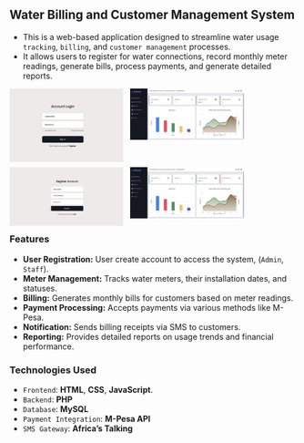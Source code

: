 ## Water Billing and Customer Management System

- This is a web-based application designed to streamline water usage `tracking`, `billing`, and `customer management` processes. 
- It allows users to register for water connections, record monthly meter readings, generate bills, process payments, and generate detailed reports.


<img src="img/login.png" alt="Login form" width="200px" style="float: left">&nbsp;&nbsp;
<img src="img/dashboard.png" alt="Dashboard" width="200px" style="float: rigt">

&nbsp;&nbsp;

<img src="img/register.png" alt="Dashboard" width="200px" style="float: left">&nbsp;&nbsp;
<img src="img/dashboard.png" alt="Dashboard" width="200px" style="float: rigt">

### Features

- **User Registration:** User create account to access the system, (``Admin``, ``Staff``).
- **Meter Management:** Tracks water meters, their installation dates, and statuses.
- **Billing:** Generates monthly bills for customers based on meter readings.
- **Payment Processing:** Accepts payments via various methods like M-Pesa.
- **Notification:** Sends billing receipts via SMS to customers.
- **Reporting:** Provides detailed reports on usage trends and financial performance.


### Technologies Used

- `Frontend`: **HTML**, **CSS**, **JavaScript**.
- `Backend`: **PHP** 
- `Database`: **MySQL**
- `Payment Integration`: **M-Pesa API**
- `SMS Gateway`: **Africa’s Talking**
